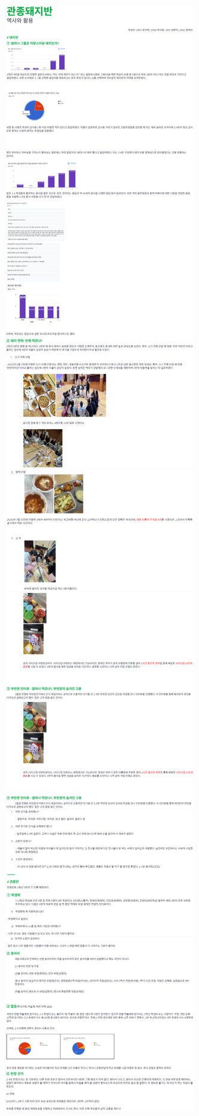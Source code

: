 <img src="./관돼/관돼1.png" />
<img src="./관돼/관돼2.png" />
<img src="./관돼/관돼3.png" />
<img src="./관돼/관돼4.png" />
<img src="./관돼/관돼5.png" />
<img src="./관돼/관돼6.png" />
<img src="./관돼/관돼7.png" />
<img src="./관돼/관돼8.png" />
<img src="./관돼/관돼9.png" />
<img src="./관돼/관돼10.png" />
<img src="./관돼/관돼11.png" />